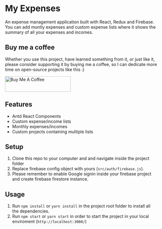 # My Expenses

An expense management application built with React, Redux and Firebase. You can add montly expenses and custom expense lists where it shows the summary of all your expenses and incomes.

## Buy me a coffee

Whether you use this project, have learned something from it, or just like it, please consider supporting it by buying me a coffee, so I can dedicate more time on open-source projects like this :)

<a href="https://www.buymeacoffee.com/dmcshehan" target="_blank"><img src="https://cdn.buymeacoffee.com/buttons/default-orange.png" alt="Buy Me A Coffee" style="height: 51px !important;width: 217px !important;" ></a>

## Features

- Antd React Components
- Custom expense/income lists
- Monthly expenses/incomes
- Custom projects containing multiple lists

## Setup

1.  Clone this repo to your computer and and navigate inside the project folder
2.  Replace firebase config object with yours (`src/auth/firebase.js`).
3.  Please remember to enable Google signin inside your firebase project and create firebase firestore instance.

## Usage

1.  Run `npm install` or `yarn install` in the project root folder to install all the dependencies.
2.  Run `npm start` or `yarn start` in order to start the project in your local enviroment (`http://localhost:3000/`)
